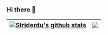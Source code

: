 ### Hi there 👋

<!--
**reguluslee/reguluslee** is a ✨ _special_ ✨ repository because its `README.md` (this file) appears on your GitHub profile.

Here are some ideas to get you started:

- 🔭 I’m currently working on ...
- 🌱 I’m currently learning ...
- 👯 I’m looking to collaborate on ...
- 🤔 I’m looking for help with ...
- 💬 Ask me about ...
- 📫 How to reach me: ...
- 😄 Pronouns: ...
- ⚡ Fun fact: ...
-->

| <a href="https://github.com/reguluslee"><img align="center" src="https://github-readme-stats.vercel.app/api?username=reguluslee&show_icons=true&include_all_commits=true&theme=buefy&hide_border=true" alt="Striderdu's github stats" /></a> | <a href="https://github.com/reguluslee"><img align="center" src="https://github-readme-stats.vercel.app/api/top-langs/?username=reguluslee&layout=compact&theme=buefy&hide_border=true" /></a> |
| ------------- | ------------- |
